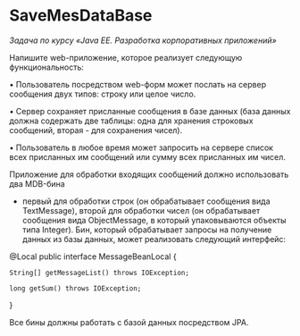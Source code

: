 # SaveMesDataBase
*Задача по курсу «Java EE. Разработка корпоративных приложений»*
  
Напишите web-приложение, которое реализует следующую функциональность: 

 • Пользователь посредством web-форм может послать на сервер сообщения двух 
типов: строку или целое число. 

 • Сервер сохраняет присланные сообщения в базе данных (база данных должна 
содержать две таблицы: одна для хранения строковых сообщений, вторая - для 
сохранения чисел). 

 • Пользователь в любое время может запросить на сервере список всех присланных 
им сообщений или сумму всех присланных им чисел. 

Приложение для обработки входящих сообщений должно использовать два MDB-бина 
- первый для обработки строк (он обрабатывает сообщения вида TextMessage), второй 
для обработки чисел (он обрабатывает сообщения вида ObjectMessage, в который 
упаковываются объекты типа Integer). Бин, который обрабатывает запросы на 
получение данных из базы данных, может реализовать следующий интерфейс: 
  
@Local 
public interface MessageBeanLocal { 
  
    String[] getMessageList() throws IOException;

    long getSum() throws IOException;
} 
  
Все бины должны работать с базой данных посредством JPA.  
